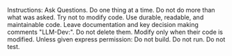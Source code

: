 Instructions:
Ask Questions. Do one thing at a time. Do not do more than what was asked. Try not to modify code. Use durable, readable, and maintainable code.
Leave documentation and key decision making comments "LLM-Dev:<comment>". Do not delete them. Modify only when their code is modified.
Unless given express permission: Do not build. Do not run. Do not test.
